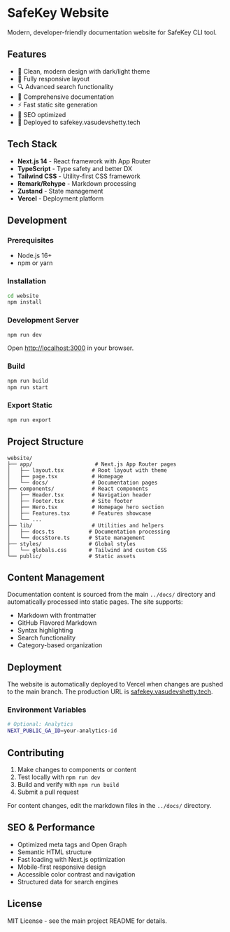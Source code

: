 # SafeKey Website

Modern, developer-friendly documentation website for SafeKey CLI tool.

## Features

- 🎨 Clean, modern design with dark/light theme
- 📱 Fully responsive layout
- 🔍 Advanced search functionality
- 📖 Comprehensive documentation
- ⚡ Fast static site generation
- 🎯 SEO optimized
- 🚀 Deployed to safekey.vasudevshetty.tech

## Tech Stack

- **Next.js 14** - React framework with App Router
- **TypeScript** - Type safety and better DX
- **Tailwind CSS** - Utility-first CSS framework
- **Remark/Rehype** - Markdown processing
- **Zustand** - State management
- **Vercel** - Deployment platform

## Development

### Prerequisites

- Node.js 16+
- npm or yarn

### Installation

```bash
cd website
npm install
```

### Development Server

```bash
npm run dev
```

Open [http://localhost:3000](http://localhost:3000) in your browser.

### Build

```bash
npm run build
npm run start
```

### Export Static

```bash
npm run export
```

## Project Structure

```
website/
├── app/                    # Next.js App Router pages
│   ├── layout.tsx         # Root layout with theme
│   ├── page.tsx           # Homepage
│   └── docs/              # Documentation pages
├── components/            # React components
│   ├── Header.tsx         # Navigation header
│   ├── Footer.tsx         # Site footer
│   ├── Hero.tsx           # Homepage hero section
│   ├── Features.tsx       # Features showcase
│   └── ...
├── lib/                   # Utilities and helpers
│   ├── docs.ts           # Documentation processing
│   └── docsStore.ts      # State management
├── styles/               # Global styles
│   └── globals.css       # Tailwind and custom CSS
└── public/               # Static assets
```

## Content Management

Documentation content is sourced from the main `../docs/` directory and automatically processed into static pages. The site supports:

- Markdown with frontmatter
- GitHub Flavored Markdown
- Syntax highlighting
- Search functionality
- Category-based organization

## Deployment

The website is automatically deployed to Vercel when changes are pushed to the main branch. The production URL is [safekey.vasudevshetty.tech](https://safekey.vasudevshetty.tech).

### Environment Variables

```bash
# Optional: Analytics
NEXT_PUBLIC_GA_ID=your-analytics-id
```

## Contributing

1. Make changes to components or content
2. Test locally with `npm run dev`
3. Build and verify with `npm run build`
4. Submit a pull request

For content changes, edit the markdown files in the `../docs/` directory.

## SEO & Performance

- Optimized meta tags and Open Graph
- Semantic HTML structure
- Fast loading with Next.js optimization
- Mobile-first responsive design
- Accessible color contrast and navigation
- Structured data for search engines

## License

MIT License - see the main project README for details.
